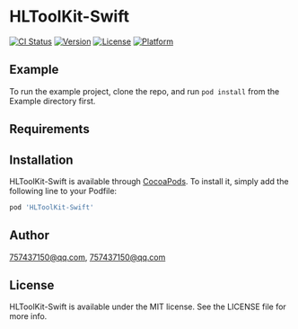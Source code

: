 # HLToolKit-Swift

[![CI Status](https://img.shields.io/travis/757437150@qq.com/HLToolKit-Swift.svg?style=flat)](https://travis-ci.org/757437150@qq.com/HLToolKit-Swift)
[![Version](https://img.shields.io/cocoapods/v/HLToolKit-Swift.svg?style=flat)](https://cocoapods.org/pods/HLToolKit-Swift)
[![License](https://img.shields.io/cocoapods/l/HLToolKit-Swift.svg?style=flat)](https://cocoapods.org/pods/HLToolKit-Swift)
[![Platform](https://img.shields.io/cocoapods/p/HLToolKit-Swift.svg?style=flat)](https://cocoapods.org/pods/HLToolKit-Swift)

## Example

To run the example project, clone the repo, and run `pod install` from the Example directory first.

## Requirements

## Installation

HLToolKit-Swift is available through [CocoaPods](https://cocoapods.org). To install
it, simply add the following line to your Podfile:

```ruby
pod 'HLToolKit-Swift'
```

## Author

757437150@qq.com, 757437150@qq.com

## License

HLToolKit-Swift is available under the MIT license. See the LICENSE file for more info.
